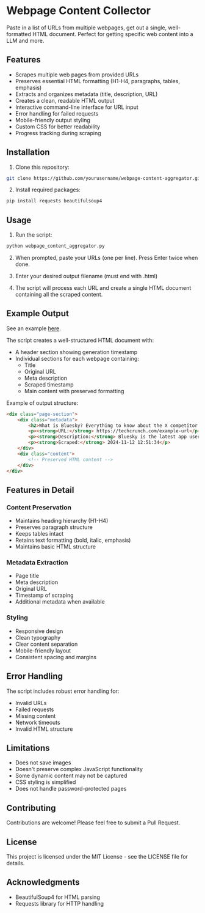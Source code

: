 # Webpage Content Collector

Paste in a list of URLs from multiple webpages, get out a single, well-formatted HTML document. Perfect for getting specific web content into a LLM and more. 

## Features

- Scrapes multiple web pages from provided URLs
- Preserves essential HTML formatting (H1-H4, paragraphs, tables, emphasis)
- Extracts and organizes metadata (title, description, URL)
- Creates a clean, readable HTML output
- Interactive command-line interface for URL input
- Error handling for failed requests
- Mobile-friendly output styling
- Custom CSS for better readability
- Progress tracking during scraping

## Installation

1. Clone this repository:
```bash
git clone https://github.com/yourusername/webpage-content-aggregator.git
```

2. Install required packages:
```bash
pip install requests beautifulsoup4
```

## Usage

1. Run the script:
```bash
python webpage_content_aggregator.py
```

2. When prompted, paste your URLs (one per line). Press Enter twice when done.

3. Enter your desired output filename (must end with .html)

4. The script will process each URL and create a single HTML document containing all the scraped content.

## Example Output

See an example [here](sample_output.html). 

The script creates a well-structured HTML document with:

- A header section showing generation timestamp
- Individual sections for each webpage containing:
  - Title
  - Original URL
  - Meta description
  - Scraped timestamp
  - Main content with preserved formatting

Example of output structure:
```html
<div class="page-section">
    <div class="metadata">
        <h2>What is Bluesky? Everything to know about the X competitor.</h2>
        <p><strong>URL:</strong> https://techcrunch.com/example-url</p>
        <p><strong>Description:</strong> Bluesky is the latest app users are flocking to...</p>
        <p><strong>Scraped:</strong> 2024-11-12 12:51:34</p>
    </div>
    <div class="content">
        <!-- Preserved HTML content -->
    </div>
</div>
```

## Features in Detail

### Content Preservation
- Maintains heading hierarchy (H1-H4)
- Preserves paragraph structure
- Keeps tables intact
- Retains text formatting (bold, italic, emphasis)
- Maintains basic HTML structure

### Metadata Extraction
- Page title
- Meta description
- Original URL
- Timestamp of scraping
- Additional metadata when available

### Styling
- Responsive design
- Clean typography
- Clear content separation
- Mobile-friendly layout
- Consistent spacing and margins

## Error Handling

The script includes robust error handling for:
- Invalid URLs
- Failed requests
- Missing content
- Network timeouts
- Invalid HTML structure

## Limitations

- Does not save images
- Doesn't preserve complex JavaScript functionality
- Some dynamic content may not be captured
- CSS styling is simplified
- Does not handle password-protected pages

## Contributing

Contributions are welcome! Please feel free to submit a Pull Request.

## License

This project is licensed under the MIT License - see the LICENSE file for details.

## Acknowledgments

- BeautifulSoup4 for HTML parsing
- Requests library for HTTP handling
